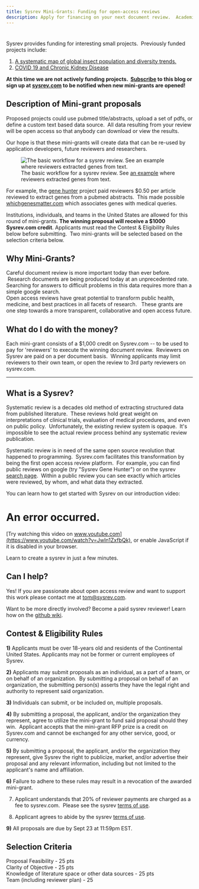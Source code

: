 ```yaml
---
title: Sysrev Mini-Grants: Funding for open-access reviews
description: Apply for financing on your next document review.  Academic literature review, systematic review or any other data source review will receive $1000 rewards.  
---
```

# 

Sysrev provides funding for interesting small projects.  Previously
funded projects include:

1.  [A systematic map of global insect population and diversity
    trends.](https://sysrev.com/u/371/p/16612)
2.  [COVID 19 and Chronic Kidney
    Disease](https://sysrev.com/u/249/p/29506)

**At this time we are not actively funding projects.
 [Subscribe](https://blog.sysrev.com/subscribe/) to this blog or sign up
at [sysrev.com](https://sysrev.com/) to be notified when new mini-grants
are opened!**

## Description of Mini-grant proposals

Proposed projects could use pubmed title/abstracts, upload a set of
pdfs, or define a custom text based data source.  All data resulting
from your review will be open access so that anybody can download or
view the results.

Our hope is that these mini-grants will create data that can be re-used
by application developers, future reviewers and researchers.

<figure>
<img src="https://sysrev-docs.s3.amazonaws.com/_posts/blog/content/images/2019/07/sysrev-diagram-2.svg" class="kg-image" alt="The basic workflow for a sysrev review. See an example where reviewers extracted genes from text." /><figcaption aria-hidden="true">The basic workflow for a sysrev review. See <a href="https://sysrev.com/p/3144">an example</a> where reviewers extracted genes from text.</figcaption>
</figure>

For example, the [gene hunter](https://sysrev.com/p/3144) project paid
reviewers $0.50 per article reviewed to extract genes from a pubmed
abstracts.  This made possible
[whichgenesmatter.com](http://whichgenesmatter.com) which associates
genes with medical queries.  

Institutions, individuals, and teams in the United States are allowed
for this round of mini-grants. **The winning proposal will receive a
$1000 Sysrev.com credit**. Applicants must read the Contest &
Eligibility Rules below before submitting.  Two mini-grants will be
selected based on the selection criteria below.

## Why Mini-Grants?

Careful document review is more important today than ever before.
 Research documents are being produced today at an unprecedented rate.  
Searching for answers to difficult problems in this data requires more
than a simple google search.  
Open access reviews have great potential to transform public health,
medicine, and best practices in all facets of research.   These grants
are one step towards a more transparent, collaborative and open access
future.

## What do I do with the money?

Each mini-grant consists of a $1,000 credit on Sysrev.com -- to be used
to pay for 'reviewers' to execute the winning document review.
 Reviewers on Sysrev are paid on a per document basis.  Winning
applicants may limit reviewers to their own team, or open the review to
3rd party reviewers on sysrev.com.

------------------------------------------------------------------------

## What is a Sysrev?

Systematic review is a decades old method of extracting structured data
from published literature.  These reviews hold great weight on
interpretations of clinical trials, evaluation of medical procedures,
and even on public policy.  Unfortunately, the existing review system is
opaque.  It's impossible to see the actual review process behind any
systematic review publication.  

Systematic review is in need of the same open source revolution that
happened to programming.  Sysrev.com facilitates this transformation by
being the first open access review platform.  For example, you can find
public reviews on google (try "Sysrev Gene Hunter") or on the sysrev
[search page](https://sysrev.com/search?q=cancer&p=1&type=projects).
 Within a public review you can see exactly which articles were
reviewed, by whom, and what data they extracted.

You can learn how to get started with Sysrev on our introduction video:

# An error occurred.

[Try watching this video on
www.youtube.com](https://www.youtube.com/watch?v=JwIn1ZxfbQk), or enable
JavaScript if it is disabled in your browser.

Learn to create a sysrev in just a few minutes.

## Can I help?

Yes! If you are passionate about open access review and want to support
this work please contact me at tom@sysrev.com.

Want to be more directly involved? Become a paid sysrev reviewer! Learn
how on the [github
wiki](https://github.com/sysrev/Sysrev_Documentation/wiki/Become-a-Paid-Reviewer).

## Contest & Eligibility Rules

  
**1)** Applicants must be over 18-years old and residents of the
Continental United States. Applicants may not be former or current
employees of Sysrev.  
  
**2)** Applicants may submit proposals as an individual, as a part of a
team, or on behalf of an organization.  By submitting a proposal on
behalf of an organization, the submitting person(s) asserts they have
the legal right and authority to represent said organization.  
  
**3)** Individuals can submit, or be included on, multiple proposals.  
  
**4)** By submitting a proposal, the applicant, and/or the organization
they represent, agree to utilize the mini-grant to fund said proposal
should they win.  Applicant accepts that the mini-grant RFP prize is a
credit on Sysrev.com and cannot be exchanged for any other service,
good, or currency.  
  
**5)** By submitting a proposal, the applicant, and/or the organization
they represent, give Sysrev the right to publicize, market, and/or
advertise their proposal and any relevant information, including but not
limited to the applicant's name and affiliation.

**6)** Failure to adhere to these rules may result in a revocation of
the awarded mini-grant.  
  
7) Applicant understands that 20% of reviewer payments are charged as a
fee to sysrev.com.  Please see the sysrev [terms of
use](https://sysrev.com/terms-of-use).  
  
8) Applicant agrees to abide by the sysrev [terms of
use](https://sysrev.com/terms-of-use).

**9)** All proposals are due by Sept 23 at 11:59pm EST.

## Selection Criteria

Proposal Feasibility - 25 pts  
Clarity of Objective - 25 pts  
Knowledge of literature space or other data sources - 25 pts  
Team (including reviewer plan) - 25  

